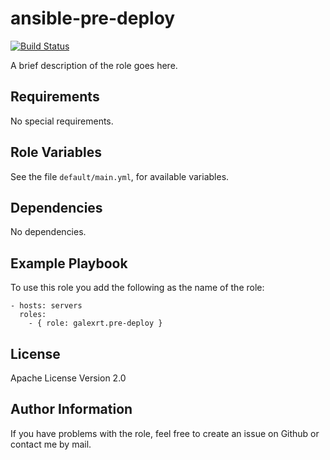 ansible-pre-deploy
===================

[![Build Status](https://travis-ci.org/galexrt/ansible-pre-deploy.svg?branch=master)](https://travis-ci.org/galexrt/ansible-pre-deploy)

A brief description of the role goes here.

Requirements
------------

No special requirements.

Role Variables
--------------

See the file `default/main.yml`, for available variables.

Dependencies
------------

No dependencies.

Example Playbook
----------------

To use this role you add the following as the name of the role:
```
- hosts: servers
  roles:
    - { role: galexrt.pre-deploy }
```

License
-------

Apache License Version 2.0

Author Information
------------------

If you have problems with the role, feel free to create an issue on Github or contact me by mail.
